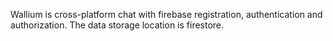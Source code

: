 Wallium is cross-platform chat with firebase registration, authentication and authorization. The data storage location is firestore.
